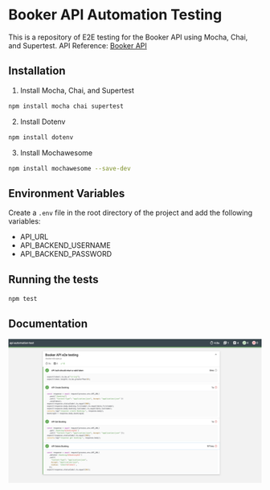 # Booker API Automation Testing

This is a repository of E2E testing for the Booker API using Mocha, Chai, and Supertest.
API Reference: [Booker API](https://restful-booker.herokuapp.com/apidoc/index.html)

## Installation

1. Install Mocha, Chai, and Supertest

```bash
npm install mocha chai supertest
```

2. Install Dotenv

```bash
npm install dotenv
```

3. Install Mochawesome

```bash
npm install mochawesome --save-dev 
```

## Environment Variables

Create a `.env` file in the root directory of the project and add the following variables:

- API_URL
- API_BACKEND_USERNAME
- API_BACKEND_PASSWORD

## Running the tests

```bash
npm test
```

## Documentation

![Docmentation](./report/assets/booker-ss.png)

